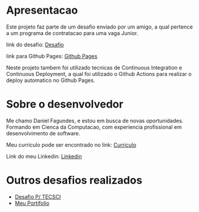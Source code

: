 # Apresentacao

Este projeto faz parte de um desafio enviado por um amigo, a qual pertence a um programa de contratacao para uma vaga Junior.

link do desafio: [Desafio](https://somber-surfboard-966.notion.site/TESTE-PROGRAMA-O-DESENVOLVEDOR-JUNIOR-6ca9dd5754a042c699c394f790bce435)

link para Github Pages: [Github Pages](https://danielportes.github.io/desafio-junior/)

Neste projeto tambem foi utilizado tecnicas de Continuous Integration e Continuous Deployment, a qual foi utilizado o Github Actions para realizar o deploy automatico no Github Pages.



# Sobre o desenvolvedor

Me chamo Daniel Fagundes, e estou em busca de novas oportunidades. Formando em Cienca da Computacao, com experiencia profissional em desenvolvimento de software.

Meu curriculo pode ser encontrado no link: [Curriculo](https://drive.google.com/file/d/1iEsXc59EuEZI_pfTzy7-ieeudQMEWwz0/view?usp=sharing)

Link do meu Linkedin: [Linkedin](https://www.linkedin.com/in/danielfportes/)

# Outros desafios realizados

- [Desafio P/ TECSCI](https://github.com/DanielPortes/meu-desafio)
- [Meu Portifolio](https://github.com/DanielPortes/)
